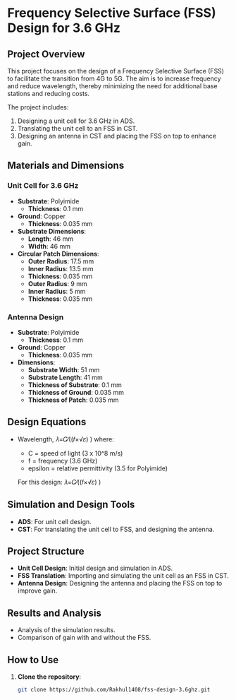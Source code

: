 # Frequency Selective Surface (FSS) Design for 3.6 GHz

## Project Overview
This project focuses on the design of a Frequency Selective Surface (FSS) to facilitate the transition from 4G to 5G. The aim is to increase frequency and reduce wavelength, thereby minimizing the need for additional base stations and reducing costs.

The project includes:
1. Designing a unit cell for 3.6 GHz in ADS.
2. Translating the unit cell to an FSS in CST.
3. Designing an antenna in CST and placing the FSS on top to enhance gain.

## Materials and Dimensions

### Unit Cell for 3.6 GHz
- **Substrate**: Polyimide
  - **Thickness**: 0.1 mm
- **Ground**: Copper
  - **Thickness**: 0.035 mm
- **Substrate Dimensions**:
  - **Length**: 46 mm
  - **Width**: 46 mm
- **Circular Patch Dimensions**:
  - **Outer Radius**: 17.5 mm
  - **Inner Radius**: 13.5 mm
  - **Thickness**: 0.035 mm
  - **Outer Radius**: 9 mm
  - **Inner Radius**: 5 mm
  - **Thickness**: 0.035 mm

### Antenna Design
- **Substrate**: Polyimide
  - **Thickness**: 0.1 mm
- **Ground**: Copper
  - **Thickness**: 0.035 mm
- **Dimensions**:
  - **Substrate Width**: 51 mm
  - **Substrate Length**: 41 mm
  - **Thickness of Substrate**: 0.1 mm
  - **Thickness of Ground**: 0.035 mm
  - **Thickness of Patch**: 0.035 mm

## Design Equations
- Wavelength,
  𝜆=𝐶⁄((𝑓×√𝜀) )
  where:
  -  C  = speed of light (3 x 10^8 m/s)
  -  f  = frequency (3.6 GHz)
  -  epsilon  = relative permittivity (3.5 for Polyimide)

  For this design:
  𝜆=𝐶⁄((𝑓×√𝜀) )


## Simulation and Design Tools
- **ADS**: For unit cell design.
- **CST**: For translating the unit cell to FSS, and designing the antenna.

## Project Structure
- **Unit Cell Design**: Initial design and simulation in ADS.
- **FSS Translation**: Importing and simulating the unit cell as an FSS in CST.
- **Antenna Design**: Designing the antenna and placing the FSS on top to improve gain.

## Results and Analysis
- Analysis of the simulation results.
- Comparison of gain with and without the FSS.

## How to Use
1. **Clone the repository**:
   ```sh
   git clone https://github.com/Rakhul1408/fss-design-3.6ghz.git
